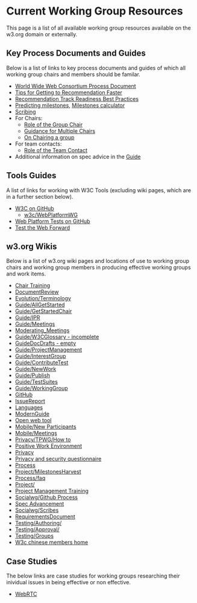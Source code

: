 # Current Working Group Resources
This page is a list of all available working group resources available on the w3.org domain or externally.

## Key Process Documents and Guides
Below is a list of links to key process documents and guides of which all working group chairs and members should be familar. 

* [World Wide Web Consortium Process Document](https://www.w3.org/2017/Process-20170301/#charter-extension)
* [Tips for Getting to Recommendation Faster](https://www.w3.org/2002/05/rec-tips)
* [Recommendation Track Readiness Best Practices](https://www.w3.org/Guide/standards-track/)
* [Predicting milestones](https://www.w3.org/Guide/predicting-milestones.html), [Milestones calculator](https://w3c.github.io/spec-releases/milestones/)
* [Scribing](https://www.w3.org/2008/04/scribe.html)
* For Chairs:
  * [Role of the Group Chair](https://www.w3.org/Guide/chair-roles.html)
  * [Guidance for Multiple Chairs](https://www.w3.org/wiki/MultipleChairs)
  * [On Chairing a group](https://www.w3.org/Guide/reagles-experiences.html)
* For team contacts:
  * [Role of the Team Contact](https://www.w3.org/Guide/staff-contact.html)
* Additional information on spec advice in the [Guide](https://www.w3.org/Guide/#spec-advice)

## Tools Guides
A list of links for working with W3C Tools (excluding wiki pages, which are in a further section below).

* [W3C on GitHub](https://w3c.github.io/)
  * [w3c/WebPlatformWG](https://github.com/w3c/WebPlatformWG/blob/gh-pages/Newbie.md)
* [Web Platform Tests on GitHub](https://github.com/w3c/web-platform-tests)
* [Test the Web Forward](http://testthewebforward.org/)

## w3.org Wikis
Below is a list of w3.org wiki pages and locations of use to working group chairs and working group members in producing effective working groups and work items.

* [Chair Training](https://www.w3.org/wiki/ChairTraining)
* [DocumentReview](https://www.w3.org/wiki/DocumentReview)
* [Evolution/Terminology](https://www.w3.org/wiki/Evolution/Terminology)
* [Guide/AllGetStarted](https://www.w3.org/wiki/Guide/AllGetStarted)
* [Guide/GetStartedChair](https://www.w3.org/wiki/Guide/GetStartedChair)
* [Guide/IPR](https://www.w3.org/wiki/Guide/IPR)
* [Guide/Meetings](https://www.w3.org/wiki/Guide/Meetings)
* [Moderating_Meetings](https://www.w3.org/wiki/Moderating_Meetings)
* [Guide/W3CGlossary - incomplete](https://www.w3.org/wiki/Guide/W3CGlossary)
* [GuideDocDrafts - empty](https://www.w3.org/wiki/GuideDocDrafts)
* [Guide/ProjectManagement](https://www.w3.org/wiki/Guide/ProjectManagement)
* [Guide/InterestGroup](https://www.w3.org/wiki/Guide/InterestGroup)
* [Guide/ContributeTest](https://www.w3.org/wiki/Guide/ContributeTest)
* [Guide/NewWork](https://www.w3.org/wiki/Guide/NewWork)
* [Guide/Publish](https://www.w3.org/wiki/Guide/Publish)
* [Guide/TestSuites](https://www.w3.org/wiki/Guide/TestSuites)
* [Guide/WorkingGroup](https://www.w3.org/wiki/Guide/WorkingGroup)
* [GitHub](https://www.w3.org/wiki/GitHub)
* [IssueReport](https://www.w3.org/wiki/IssueReport)
* [Languages](https://www.w3.org/wiki/Languages)
* [ModernGuide](https://www.w3.org/wiki/ModernGuide)
* [Open web tool](https://www.w3.org/wiki/Open_web_tool)
* [Mobile/New Participants](https://www.w3.org/wiki/Mobile/New_Participants)
* [Mobile/Meetings](https://www.w3.org/wiki/Mobile/Meetings)
* [Privacy/TPWG/How to](https://www.w3.org/wiki/Privacy/TPWG/How_to)
* [Positive Work Environment](https://www.w3.org/wiki/PWE)
* [Privacy](https://www.w3.org/wiki/Privacy)
* [Privacy and security questionnaire](https://www.w3.org/wiki/Privacy_and_security_questionnaire)
* [Process](https://www.w3.org/wiki/Process)
* [Project/MilestonesHarvest](https://www.w3.org/wiki/Project/MilestonesHarvest)
* [Process/faq](https://www.w3.org/wiki/Process/faq)
* [Project/](https://www.w3.org/wiki/Project/)
* [Project Management Training](https://www.w3.org/wiki/Project_Management_Training)
* [Socialwg/Github Process](https://www.w3.org/wiki/Socialwg/Github_Process)
* [Spec Advancement](https://www.w3.org/wiki/Spec_Advancement)
* [Socialwg/Scribes](https://www.w3.org/wiki/Socialwg/scribes)
* [RequirementsDocument](https://www.w3.org/wiki/RequirementsDocument)
* [Testing/Authoring/](https://www.w3.org/html/wg/wiki/Testing/Authoring/)
* [Testing/Approval/](https://www.w3.org/html/wg/wiki/Testing/Approval/)
* [Testing/Groups](https://www.w3.org/wiki/Testing/Groups)
* [W3c chinese members home](https://www.w3.org/wiki/W3c_chinese_members_home)

## Case Studies
The below links are case studies for working groups researching their inividual issues in being effective or non effective.

* [WebRTC](https://www.w3.org/2017/06/webrtc-assessment.html)

